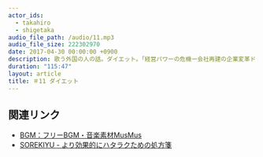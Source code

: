 ```yaml
---
actor_ids:
  - takahiro
  - shigetaka
audio_file_path: /audio/11.mp3
audio_file_size: 222302970
date: 2017-04-30 00:00:00 +0900
description: 歌う外国の人の話。ダイエット。「経営パワーの危機ー会社再建の企業変革ドラマ」。
duration: "115:47"
layout: article
title: ＃11 ダイエット
---
```


## 関連リンク

- [BGM：フリーBGM・音楽素材MusMus](http://musmus.main.jp/)
- [SOREKIYU - より効果的にハタラクための処方箋](https://sorekiyu.jp)
